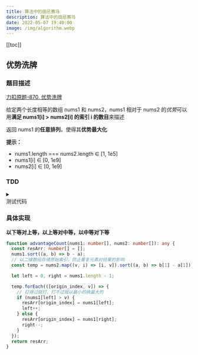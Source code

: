 ```yaml
---
title: 算法中的田忌赛马
description: 算法中的田忌赛马
date: 2022-05-07 19:40:00
image: /img/algorithm.webp
---
```


[[toc]]

## 优势洗牌

### 题目描述

[<div class="i-cib-leetcode"></div> 力扣原题-870. 优势洗牌](https://leetcode-cn.com/problems/advantage-shuffle/)

给定两个长度相等的数组 nums1 和 nums2，nums1 相对于 nums2 的*优势*可以用**满足 nums1[i] > nums2[i] 的索引 i 的数目**来描述

返回 nums1 的**任意排列**，使得其**优势最大化**

**提示：**
- nums1.length === nums2.length ∈ [1, 1e5]
- nums1[i] ∈ [0, 1e9]
- nums2[i] ∈ [0, 1e9]

### TDD

<details>
  <summary class="cursor-pointer">
    <div class="inline-flex">
      <div class="i-vscode-icons-file-type-testts mr-1"></div>
      <div>测试代码</div>
    </div>
  </summary>
  
  ```ts
  import { describe, it, expect } from 'vitest';

  describe('分割数组的最大值', () => {
    it('1', () => {
      const nums1 = [2, 7, 11, 15];
      const nums2 = [1, 10, 4, 11];
      const res = [2, 11, 7, 15];
      expect(advantageCount(nums1, nums2)).toEqual(res);
    });

    it('2', () => {
      const nums1 = [12, 24, 8, 32];
      const nums2 = [13, 25, 32, 11];
      const res = [24, 32, 8, 12];
      expect(advantageCount(nums1, nums2)).toEqual(res);
    });

    it('3. 元素重复', () => {
      const nums1 = [2, 0, 4, 1, 2];
      const nums2 = [1, 3, 0, 0, 2];
      // 此处可能存在多个答案，合理即可
      const res = [2, 4, 2, 1, 0];
      expect(advantageCount(nums1, nums2)).toEqual(res);
    })
  });
  ```
</details>

### 具体实现

**以下等对上等，以上等对中等，以中等对下等**

```ts
function advantageCount(nums1: number[], nums2: number[]): any {
  const resArr: number[] = [];
  nums1.sort((a, b) => b - a);
  // 以二维数组存储原始索引，防止重复元素对结果的影响
  const temp = nums2.map((v, i) => [i, v]).sort((a, b) => b[1] - a[1]);

  let left = 0, right = nums1.length - 1;

  temp.forEach(([origin_index, v]) => {
    // 打得过就打，打不过就以最小的换最大的
    if (nums1[left] > v) {
      resArr[origin_index] = nums1[left];
      left++;
    } else {
      resArr[origin_index] = nums1[right];
      right--;
    }
  });
  return resArr;
}
```